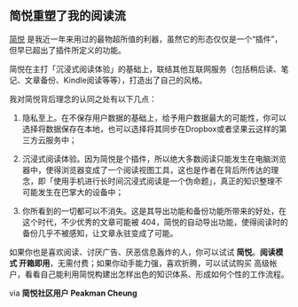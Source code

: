 ## 简悦重塑了我的阅读流

[简悦](http://ksria.com/simpread) 是我近一年来用过的最物超所值的利器，虽然它的形态仅仅是一个“插件”，但早已超出了插件所定义的功能。

简悦在主打「沉浸式阅读体验」的基础上，联结其他互联网服务（包括稍后读、笔记、文章备份、Kindle阅读等等），打造出了自己的风格。

我对简悦背后理念的认同之处有以下几点：

1. 隐私至上。在不保存用户数据的基础上，给予用户数据最大的可能性，你可以选择将数据保存在本地，也可以选择将其同步在Dropbox或者坚果云这样的第三方云服务中；

2. 沉浸式阅读体验。因为简悦是个插件，所以绝大多数阅读只能发生在电脑浏览器中，使得浏览器变成了一个阅读视图工具，这也是作者在背后所传达的理念，即「使用手机进行长时间沉浸式阅读是一个伪命题」，真正的知识整理不可能发生在巴掌大的设备中；

3. 你所看到的一切都可以不消失。这是其导出功能和备份功能所带来的好处，在这个时代，不少优秀的文章可能被 404，简悦的自动导出功能，使得阅读时的备份几乎不被感知，让文章永驻变成了可能。

如果你也是喜欢阅读、讨厌广告、厌恶信息轰炸的人，你可以试试 **简悦**。**阅读模式 开箱即用**，无需付费；如果你动手能力强，喜欢折腾，可以试试购买 高级帐户，看看自己能利用简悦构建出怎样出色的知识体系、形成如何个性的工作流程。

via **简悦社区用户 Peakman Cheung**